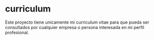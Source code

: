 # curriculum
Este proyecto tiene unicamente mi curriculum vitae para que pueda ser consultados por cualquier empresa o persona interesada en mi perfil profesional.
